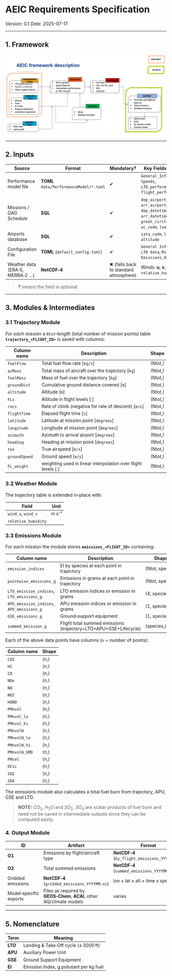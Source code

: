 # AEIC Requirements Specification

*Version:* 0.1
*Date:* 2025-07-17

---

## 1. Framework

![Framework Diagram](./assets/AEIC_framework.png)

---

## 2. Inputs

| Source                               | Format                                      | Mandatory?                            | Key Fields / Sections                                                                                   |
| ------------------------------------ | ------------------------------------------- | ------------------------------------- | ------------------------------------------------------------------------------------------------------- |
| Performance model file              | **TOML** <br>`data/PerformanceModel/*.toml` | ✔                                     | `General_Information`, `Speeds`, `LTO_performance`, `flight_performance`                                |
| Missions / OAG Schedule                    | **SQL**               | ✔                                     | `dep_airport`, `arr_airport`, `dep_datetime`, `arr_datetime`, `great_circle_distance?`, `ac_code`, `load_factor?` |
| Airports database                    | **SQL**               | ✔                                     | `iata_code`, `lat`, `lon`, `altitude`                                                               |
| Configuration File              | **TOML** (`default_config.toml`)            | ✔                                     | `General Information`, `LTO data`, `Missions`, `Emissions`, `Output`                                    |
| Weather data <br>(ERA‑5, MERRA‑2 …) | **NetCDF‑4**                     | ✖ (falls back to standard atmosphere) | Winds: **u**, **v**, `relative_humidity`                                    |

> **?** means the field is optional

---

## 3. Modules & Intermediates

### 3.1 Trajectory Module

*For each mission* a *`Ntot`‑length* (total number of mission points) table **`trajectory_<FLIGHT_ID>`** is saved with columns:

| Column name                          | Description                  | Shape           |
| ----------------------------------------- | --------------------------- | --------------- |
| `fuelFlow`                        | Total fuel flow rate [`kg/s`] | (Ntot,) |
| `acMass`                   | Total mass of aircraft over the trajectory [`kg`]       | (Ntot,) |
| `fuelMass` | Mass of fuel over the trajectory [`kg`]    | (Ntot,)    |
| `groundDist` | Cumulative ground distance covered [`m`]    | (Ntot,)    |
| `altitude` | Altitude [`m`]    | (Ntot,)    |
| `FLs` | Altitude in flight levels [ ]    | (Ntot,)    |
| `rocs` | Rate of climb (negative for rate of descent) [`m/s`]    | (Ntot,)    |
| `flightTime` | Elapsed flight time [`s`]    | (Ntot,)    |
| `latitude` | Latitude at mission point [`degrees`]    | (Ntot,)    |
| `longitude` | Longitude at mission point [`degrees`]    | (Ntot,)    |
| `azimuth` | Azimuth to arrival airport [`degrees`]    | (Ntot,)    |
| `heading` | Heading at mission point  [`degrees`]    | (Ntot,)    |
| `tas` | True airspeed  [`m/s`]    | (Ntot,)    |
| `groundSpeed` | Ground speed  [`m/s`]    | (Ntot,)    |
| `FL_weight` | weighting used in linear interpolation over flight levels  [ ]    | (Ntot,)    |

### 3.2 Weather Module

The trajectory table is extended in‑place with:

| Field               | Unit  |
| ------------------- | ----- |
| `wind_u`, `wind_v`  | m s⁻¹ |
| `relative_humidity` |       |

### 3.3 Emissions Module

For each mission the module stores **`emissions_<FLIGHT_ID>`** containing:

| Column name                          | Description                  | Shape           |
| ----------------------------------------- | --------------------------- | --------------- |
| `emission_indices`                        | EI by species at each point in trajectory | (Ntot, species) |
| `pointwise_emissions_g`                   | Emissions in grams at each point in trajectory       | (Ntot, species) |
| `LTO_emission_indices`, `LTO_emissions_g` | LTO emission indices or emission in grams    | (4, species)    |
| `APU_emission_indices`, `APU_emissions_g` | APU emission indices or emission in grams              | (1, species)    |
| `GSE_emissions_g`                         | Ground‑support equipment    | (1, species)    |
| `summed_emission_g`                       | Flight total summed emissions (trajectory+LTO+APU+GSE+Lifecycle)                | (species,)      |

Each of the above data points have columns (`n` = number of points):

| Column name                           | Shape           |
| --------------------------- | --------------- |
| `CO2`                        | (n,) |
| `HC`                        | (n,) |
| `CO`                        | (n,) |
| `NOx`                        | (n,) |
| `NO`                        | (n,) |
| `NO2`                        | (n,) |
| `HONO`                        | (n,) |
| `PMnvol`                        | (n,) |
| `PMnvol_lo`                        | (n,) |
| `PMnvol_hi`                        | (n,) |
| `PMnvolN`                        | (n,) |
| `PMnvolN_lo`                        | (n,) |
| `PMnvolN_hi`                        | (n,) |
| `PMnvolN_GMD`                        | (n,) |
| `PMvol`                        | (n,) |
| `OCic`                        | (n,) |
| `SO2`                        | (n,) |
| `SO4`                        | (n,) |

The emissions module also calculates a total fuel burn from trajectory, APU, GSE and LTO.

> **NOTE:** $CO_2$, $H_2O$ and $SO_2$, $SO_4$ are scalar products of fuel burn and <br> need not be saved in intermediate outputs since they can be computed easily.

### 4. Output Module

| ID     | Artifact               | Format                                                                                   | Granularity                     |
| ------ | ---------------------- | ---------------------------------------------------------------------------------------- | ------------------------------- |
| **O1** | Emissions by flight/aircraft type |**NetCDF‑4** (`by_flight_emissions_YYYYMM.nc`)                                                                            | 1 row per flight                |
| **O2** | Total summed emissions         | **NetCDF‑4** (`summed_emissions_YYYYMM.nc`)                                                                              | (species, total\_kg) |
| Gridded emissions  | **NetCDF‑4** (`gridded_emissions_YYYYMM.nc`)                                                     | lon × lat × alt × time x species      |
| Model‑specific exports | Files as required by <br>**GEOS‑Chem**, **ACAI**, other AQ/climate models | varies                          |

---

## 5. Nomenclature

| Term               | Meaning                                               |
| ------------------ | ----------------------------------------------------- |
| **LTO**            | Landing & Take‑Off cycle (≤ 3000 ft)                  |
| **APU**            | Auxiliary Power Unit                                  |
| **GSE**            | Ground Support Equipment                              |
| **EI**             | Emission Index, g pollutant per kg fuel               |
